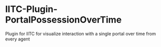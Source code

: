 # IITC-Plugin-PortalPossessionOverTime
Plugin for IITC for visualize interaction with a single portal over time from every agent

